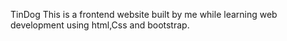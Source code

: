 TinDog
This is a frontend website built by me while learning web development using html,Css and bootstrap.
